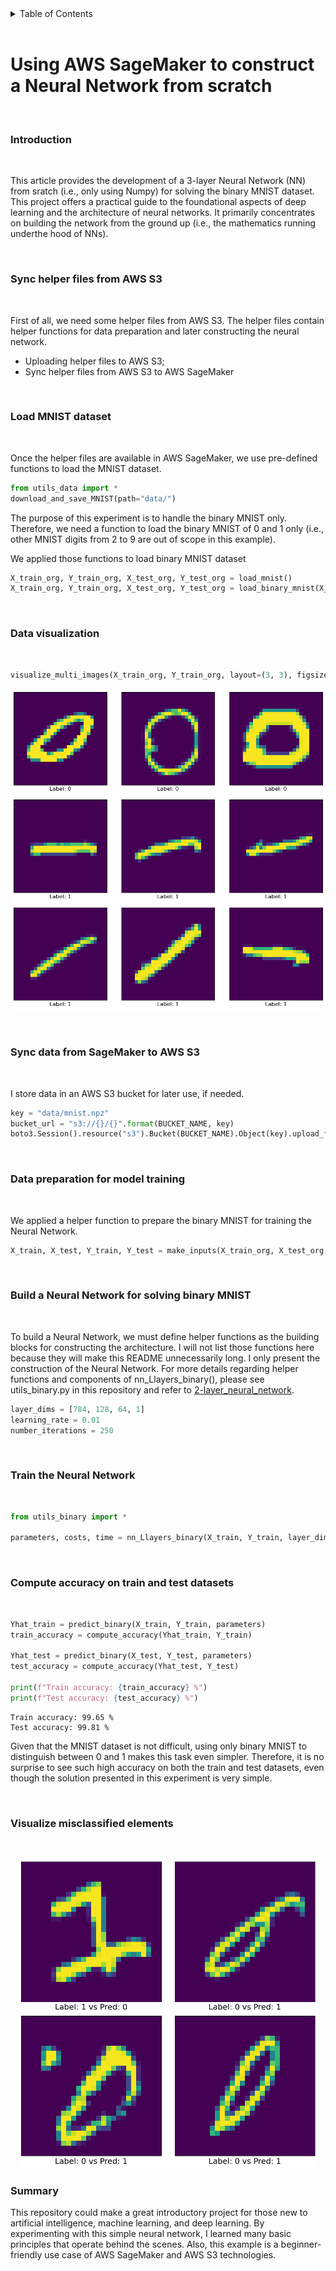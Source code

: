 <details>
  <summary>Table of Contents</summary>
  <ol>
    <li><a href="#introduction">Introduction</a></li>
    <li><a href="#Sync-helper-files-from-AWS-S3">Sync helper files from AWS S3</a></li>
    <li><a href="#Load-MNIST-dataset">Load MNIST dataset</a></li>
    <li><a href="#Data-visualization">Data visualization</a></li>
    <li><a href="#Sync-data-from-SageMaker-to-AWS-S3">Sync data from SageMaker to AWS S3</a></li>
    <li><a href="#Data-preparation-for-model-training">Data preparation for model training</a></li>
    <li><a href="#Build-a-Neural-Network-for-solving-binary-MNIST">Build a Neural Network for solving binary MNIST</a></li>
    <li><a href="#Train-the-Neural-Network">Train the Neural Network</a></li>
    <li><a href="#Compute-accuracy-on-train-and-test-datasets">Compute accuracy on train and test datasets</a></li>
    <li><a href="#Visualize-misclassified-elements">Visualize misclassified elements</a></li>
    <li><a href="#summary">Summary</a></li>
  </ol>
</details>

</br>

# Using AWS SageMaker to construct a Neural Network from scratch

</br>

### Introduction

</br>

This article provides the development of a 3-layer Neural Network (NN) from sratch (i.e., only using Numpy) for solving the binary MNIST dataset. This project offers a practical guide to the foundational aspects of deep learning and the architecture of neural networks. It primarily concentrates on building the network from the ground up (i.e., the mathematics running underthe hood of NNs).

</br>

### Sync helper files from AWS S3

</br>

First of all, we need some helper files from AWS S3. The helper files contain helper functions for data preparation and later constructing the neural network.

-   Uploading helper files to AWS S3;
-   Sync helper files from AWS S3 to AWS SageMaker

</br>

### Load MNIST dataset

</br>

Once the helper files are available in AWS SageMaker, we use pre-defined functions to load the MNIST dataset.

```python
from utils_data import *
download_and_save_MNIST(path="data/")
```

The purpose of this experiment is to handle the binary MNIST only. Therefore, we need a function to load the binary MNIST of 0 and 1 only (i.e., other MNIST digits from 2 to 9 are out of scope in this example).

We applied those functions to load binary MNIST dataset

```python
X_train_org, Y_train_org, X_test_org, Y_test_org = load_mnist()
X_train_org, Y_train_org, X_test_org, Y_test_org = load_binary_mnist(X_train_org, Y_train_org, X_test_org, Y_test_org)
```

</br>

### Data visualization

</br>

```python
visualize_multi_images(X_train_org, Y_train_org, layout=(3, 3), figsize=(10, 10), fontsize=12)
```

<p align="center">
  <a href="">
    <img src="/viz/visual0.png" width="620" alt=""/>
  </a>
</p>

</br>

### Sync data from SageMaker to AWS S3

</br>

I store data in an AWS S3 bucket for later use, if needed.

```python
key = "data/mnist.npz"
bucket_url = "s3://{}/{}".format(BUCKET_NAME, key)
boto3.Session().resource("s3").Bucket(BUCKET_NAME).Object(key).upload_file("data/mnist.npz")
```

</br>

### Data preparation for model training

</br>

We applied a helper function to prepare the binary MNIST for training the Neural Network.

```python
X_train, X_test, Y_train, Y_test = make_inputs(X_train_org, X_test_org, Y_train_org, Y_test_org)
```

</br>

### Build a Neural Network for solving binary MNIST

</br>

To build a Neural Network, we must define helper functions as the building blocks for constructing the architecture. I will not list those functions here because they will make this README unnecessarily long. I only present the construction of the Neural Network. For more details regarding helper functions and components of nn_Llayers_binary(), please see utils_binary.py in this repository and refer to <a href="https://github.com/LeoUtas/2-layer_neural_network.git">2-layer_neural_network</a>.

```python
layer_dims = [784, 128, 64, 1]
learning_rate = 0.01
number_iterations = 250
```

</br>

### Train the Neural Network

</br>

```python
from utils_binary import *

parameters, costs, time = nn_Llayers_binary(X_train, Y_train, layer_dims, learning_rate, number_iterations, print_cost=False)
```

</br>

### Compute accuracy on train and test datasets

</br>

```python
Yhat_train = predict_binary(X_train, Y_train, parameters)
train_accuracy = compute_accuracy(Yhat_train, Y_train)

Yhat_test = predict_binary(X_test, Y_test, parameters)
test_accuracy = compute_accuracy(Yhat_test, Y_test)

print(f"Train accuracy: {train_accuracy} %")
print(f"Test accuracy: {test_accuracy} %")
```

```
Train accuracy: 99.65 %
Test accuracy: 99.81 %
```

Given that the MNIST dataset is not difficult, using only binary MNIST to distinguish between 0 and 1 makes this task even simpler. Therefore, it is no surprise to see such high accuracy on both the train and test datasets, even though the solution presented in this experiment is very simple.

</br>

### Visualize misclassified elements

</br>

<p align="center">
  <a href="">
    <img src="/viz/visual1.png" width="480" alt=""/>
  </a>
</p>

### Summary

This repository could make a great introductory project for those new to artificial intelligence, machine learning, and deep learning. By experimenting with this simple neural network, I learned many basic principles that operate behind the scenes. Also, this example is a beginner-friendly use case of AWS SageMaker and AWS S3 technologies.
